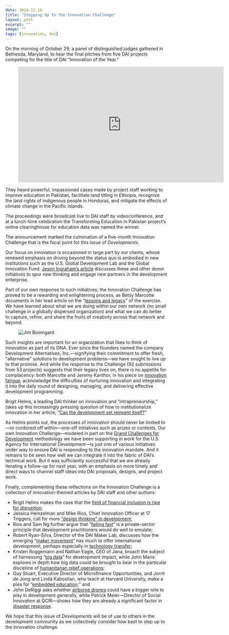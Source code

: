 ```yaml
---
date: 2014-12-16
title: "Stepping Up to the Innovation Challenge"
layout: post
excerpt: ""
image: ""
tags: [innovation, dai]
---
```

<p>On the morning of October 29, a panel of distinguished judges gathered in Bethesda, Maryland, to hear the final pitches from five DAI projects competing for the title of DAI “Innovation of the Year.”</p><figure class="kg-card kg-embed-card"><iframe src="https://player.vimeo.com/video/114710046" width="640" height="360" frameborder="0" webkitallowfullscreen="" mozallowfullscreen="" allowfullscreen=""></iframe></figure><p>They heard powerful, impassioned cases made by project staff working to improve education in Pakistan, facilitate land titling in Ethiopia, recognize the land rights of indigenous people in Honduras, and mitigate the effects of climate change in the Pacific Islands.</p><p>The proceedings were broadcast live to DAI staff by videoconference, and at a lunch-time celebration the Transforming Education in Pakistan project’s online clearinghouse for education data was named the winner.</p><p>The announcement marked the culmination of a five-month Innovation Challenge that is the focal point for this issue of <em>Developments</em>.</p><p>Our focus on innovation is occasioned in large part by our clients, whose renewed emphasis on driving beyond the status quo is embodied in new institutions such as the U.S. Global Development Lab and the Global Innovation Fund. <a href="https://pubs.ghost.io/articles/innovations-missing-link/">Jeson Ingraham’s article</a> discusses these and other donor initiatives to spur new thinking and engage new partners in the development enterprise.</p><p>Part of our own response to such initiatives, the Innovation Challenge has proved to be a rewarding and enlightening process, as Betsy Marcotte documents in her lead article on the “<a href="https://pubs.ghost.io/articles/dais-2014-innovation-challenge-lessons-and-legacy">lessons and legacy</a>” of the exercise. We have learned about what we are doing within our own network (no small challenge in a globally dispersed organization) and what we can do better to capture, refine, and share the fruits of creativity across that network and beyond.</p><figure class="kg-card kg-image-card"><img src="https://pubs.ghost.io/uploads/pubs-story-14.jpg" class="kg-image" alt="Jim Boomgard" loading="lazy"></figure><p>Such insights are important for an organization that likes to think of innovation as part of its DNA. Ever since the founders named the company Development Alternatives, Inc.—signifying their commitment to offer fresh, “alternative” solutions to development problems—we have sought to live up to that promise. And while the response to the Challenge (92 submissions from 53 projects) suggests that their legacy lives on, there is no appetite for complacency: both Marcotte and Jeremy Kanthor, in his piece on <a href="https://pubs.ghost.io/articles/is-everyone-really-innovating">innovation fatigue</a>, acknowledge the difficulties of nurturing innovation and integrating it into the daily round of designing, managing, and delivering effective development programming.</p><p>Brigit Helms, a leading DAI thinker on innovation and “intrapreneurship,” takes up this increasingly pressing question of how to institutionalize innovation in her article, “<a href="https://pubs.ghost.io/articles/can-the-development-set-reinvent-itself">Can the development set reinvent itself?</a>”</p><p>As Helms points out, the processes of innovation should never be limited to—or cordoned off within—one-off initiatives such as prizes or contests. Our own Innovation Challenge—modeled in part on the <a href="http://dai.com/our-work/projects/worldwide—grand-challenges-development-implementation-services">Grand Challenges for Development</a> methodology we have been supporting in work for the U.S. Agency for International Development—is just one of various initiatives under way to ensure DAI is responding to the innovation mandate. And it remains to be seen how well we can integrate it into the fabric of DAI’s technical work. But it was sufficiently successful that we are already iterating a follow-up for next year, with an emphasis on more timely and direct ways to channel staff ideas into DAI proposals, designs, and project work.</p><p>Finally, complementing these reflections on the Innovation Challenge is a collection of innovation-themed articles by DAI staff and other authors:</p><ul><li>Brigit Helms makes the case that the <a href="https://pubs.ghost.io/articles/we-need-disruption-in-financial-inclusion">field of financial inclusion is ripe for disruption</a>;</li><li>Jessica Heinzelman and Mike Rios, Chief Innovation Officer at 17 Triggers, call for more <a href="https://pubs.ghost.io/articles/design-thinking-and-development">“design thinking” in development</a>;</li><li>Rios and Sam Ng further argue that “<a href="https://pubs.ghost.io/articles/failing-fast">failing fast</a>” is a private-sector principle that development practitioners would do well to emulate;</li><li>Robert Ryan-Silva, Director of the DAI Maker Lab, discusses how the emerging “<a href="https://pubs.ghost.io/articles/diy-development">maker movement</a>” has much to offer international development, perhaps especially in <a href="https://pubs.ghost.io/articles/made-in-africa">technology transfer</a>;</li><li>Kristen Roggemann and Nathan Eagle, CEO of Jana, broach the subject of harnessing “<a href="https://pubs.ghost.io/articles/big-data-for-impact">big data</a>” for development impact, while John Maris explores in depth how big data could be brought to bear in the particular discipline of <a href="https://pubs.ghost.io/articles/disruption-for-good">humanitarian relief operations</a>;</li><li>Guy Stuart, Executive Director of Microfinance Opportunities, and Jorrit de Jong and Linda Kaboolian, who teach at Harvard University, make a plea for “<a href="https://pubs.ghost.io/articles/an-innovation-in-governance">embedded education</a>;” and</li><li>John DeRiggi asks whether <a href="https://pubs.ghost.io/articles/drones-for-development">airborne drones</a> could have a bigger role to play in development generally, while Patrick Meier—Director of Social Innovation at QCRI—shows how they are already a significant factor in <a href="https://pubs.ghost.io/articles/humanitarians-in-the-sky">disaster response</a>.</li></ul><p>We hope that this issue of <em>Developments</em> will be of use to others in the development community as we collectively consider how best to step up to the innovation challenge.</p>
  